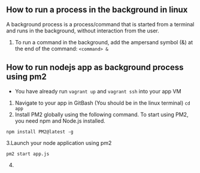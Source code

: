 ## How to run a process in the background in linux

A background process is a process/command that is started from a terminal and runs in the background, without interaction from the user.

1. To run a command in the background, add the ampersand symbol (&) at the end of the command:
```<command> &```



## How to run nodejs app as background process using pm2
- You have already run `vagrant up` and `vagrant ssh` into your app VM

1. Navigate to your app in GitBash (You should be in the linux terminal)
```cd app```
2. Install PM2 globally using the following command. To start using PM2, you need npm and Node.js installed.
```
npm install PM2@latest -g
```
3.Launch your node application using pm2
```
pm2 start app.js
```
4.
